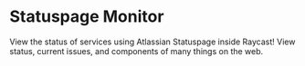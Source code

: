 # Statuspage Monitor

View the status of services using Atlassian Statuspage inside Raycast! View status, current issues, and components of many things on the web.
